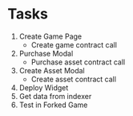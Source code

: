 # Tasks

1. Create Game Page
   - Create game contract call
2. Purchase Modal
   - Purchase asset contract call
3. Create Asset Modal
   - Create asset contract call
4. Deploy Widget
5. Get data from indexer
6. Test in Forked Game
